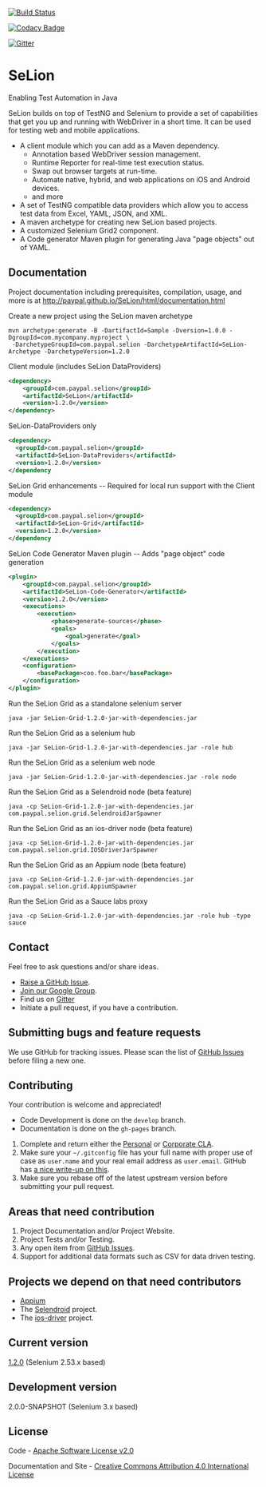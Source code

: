 [![Build Status](https://travis-ci.org/paypal/SeLion.svg?branch=develop)](https://travis-ci.org/paypal/SeLion)

[![Codacy Badge](https://api.codacy.com/project/badge/grade/a885c7bf48794b27aa72dfe8e85ee22b)](https://www.codacy.com/app/SeLion/paypal-SeLion)

[![Gitter](https://badges.gitter.im/Join%20Chat.svg)](https://gitter.im/paypal/SeLion?utm_source=badge&utm_medium=badge&utm_campaign=pr-badge&utm_content=badge)



SeLion
=======
Enabling Test Automation in Java

SeLion builds on top of TestNG and Selenium to provide a set of capabilities that get you up and running with WebDriver in a short time. It can be used for testing web and mobile applications.

- A client module which you can add as a Maven dependency.
  - Annotation based WebDriver session management.
  - Runtime Reporter for real-time test execution status.
  - Swap out browser targets at run-time.
  - Automate native, hybrid, and web applications on iOS and Android devices.
  - and more
- A set of TestNG compatible data providers which allow you to access test data from
  Excel, YAML, JSON, and XML.
- A maven archetype for creating new SeLion based projects.
- A customized Selenium Grid2 component.
- A Code generator Maven plugin for generating Java "page objects" out of YAML.

Documentation
-------------
Project documentation including prerequisites, compilation, usage, and more is at http://paypal.github.io/SeLion/html/documentation.html

Create a new project using the SeLion maven archetype
```
mvn archetype:generate -B -DartifactId=Sample -Dversion=1.0.0 -DgroupId=com.mycompany.myproject \
 -DarchetypeGroupId=com.paypal.selion -DarchetypeArtifactId=SeLion-Archetype -DarchetypeVersion=1.2.0
```

Client module (includes SeLion DataProviders)
```xml
<dependency>
    <groupId>com.paypal.selion</groupId>
    <artifactId>SeLion</artifactId>
    <version>1.2.0</version>
</dependency>
```

SeLion-DataProviders only
```xml
<dependency>
  <groupId>com.paypal.selion</groupId>
  <artifactId>SeLion-DataProviders</artifactId>
  <version>1.2.0</version>
</dependency
```

SeLion Grid enhancements -- Required for local run support with the Client module
```xml
<dependency>
  <groupId>com.paypal.selion</groupId>
  <artifactId>SeLion-Grid</artifactId>
  <version>1.2.0</version>
</dependency
```

SeLion Code Generator Maven plugin -- Adds "page object" code generation
```xml
<plugin>
    <groupId>com.paypal.selion</groupId>
    <artifactId>SeLion-Code-Generator</artifactId>
    <version>1.2.0</version>
    <executions>
        <execution>
            <phase>generate-sources</phase>
            <goals>
                <goal>generate</goal>
            </goals>
        </execution>
    </executions>
    <configuration>
        <basePackage>coo.foo.bar</basePackage>
    </configuration>
</plugin>
```

Run the SeLion Grid as a standalone selenium server
```
java -jar SeLion-Grid-1.2.0-jar-with-dependencies.jar
```
Run the SeLion Grid as a selenium hub
```
java -jar SeLion-Grid-1.2.0-jar-with-dependencies.jar -role hub
```
Run the SeLion Grid as a selenium web node
```
java -jar SeLion-Grid-1.2.0-jar-with-dependencies.jar -role node
```
Run the SeLion Grid as a Selendroid node (beta feature)
```
java -cp SeLion-Grid-1.2.0-jar-with-dependencies.jar com.paypal.selion.grid.SelendroidJarSpawner
```
Run the SeLion Grid as an ios-driver node (beta feature)
```
java -cp SeLion-Grid-1.2.0-jar-with-dependencies.jar com.paypal.selion.grid.IOSDriverJarSpawner
```
Run the SeLion Grid as an Appium node (beta feature)
```
java -cp SeLion-Grid-1.2.0-jar-with-dependencies.jar com.paypal.selion.grid.AppiumSpawner
```
Run the SeLion Grid as a Sauce labs proxy
```
java -cp SeLion-Grid-1.2.0-jar-with-dependencies.jar -role hub -type sauce
```

Contact
-------
Feel free to ask questions and/or share ideas.

- [Raise a GitHub Issue](https://github.com/paypal/SeLion/issues).
- [Join our Google Group](https://groups.google.com/forum/#!forum/selion).
- Find us on [Gitter](https://gitter.im/paypal/SeLion)
- Initiate a pull request, if you have a contribution.

Submitting bugs and feature requests
------------------------------------
We use GitHub for tracking issues. Please scan the list of [GitHub Issues](https://github.com/paypal/SeLion/issues) before filing a new one.

Contributing
-------------
Your contribution is welcome and appreciated!

- Code Development is done on the <code>develop</code> branch.
- Documentation is done on the <code>gh-pages</code> branch.

1. Complete and return either the [Personal](https://docs.google.com/forms/d/1wKMEHtrkxj0BU0W_3m0pEPVsoVJxj2yygC91YoIuX3I/viewform) or [Corporate CLA](https://docs.google.com/forms/d/1nw0gefZNgBHaMfC-YaDKnHUPnI7vqcUMsrQgjjt8Q8A/viewform).
2. Make sure your <code>~/.gitconfig</code> file has your full name with proper use of case as <code>user.name</code> and your real email address as <code>user.email</code>. GitHub has [a nice write-up on this](https://help.github.com/articles/setting-your-username-in-git).
3. Make sure you rebase off of the latest upstream version before submitting your pull request.

Areas that need contribution
-----------------------------
1. Project Documentation and/or Project Website.
2. Project Tests and/or Testing.
3. Any open item from [GitHub Issues](https://github.com/paypal/SeLion/issues).
4. Support for additional data formats such as CSV for data driven testing.

Projects we depend on that need contributors
---------------------------------------------
- [Appium](http://appium.io/)
- The [Selendroid](http://selendroid.io/) project.
- The [ios-driver](https://ios-driver.github.io/ios-driver/) project.

Current version
---------------
[1.2.0](http://search.maven.org/#search%7Cga%7C1%7Cselion) (Selenium 2.53.x based)

Development version
-------------------
2.0.0-SNAPSHOT (Selenium 3.x based)

License
-----------
Code - [Apache Software License v2.0](http://www.apache.org/licenses/LICENSE-2.0)

Documentation and Site - [Creative Commons Attribution 4.0 International License](http://creativecommons.org/licenses/by/4.0/deed.en_US)
